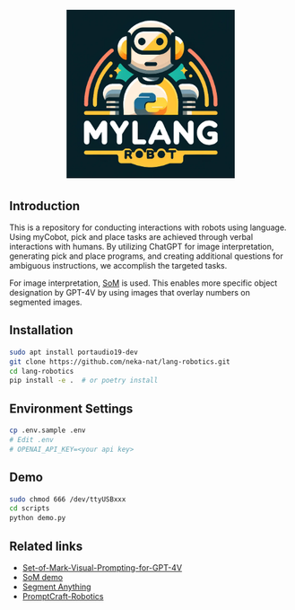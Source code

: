 <h1 align="center">
  <br>
  <img height="300" src="assets/mylangrobot_logo.png">
  <br>
</h1>

## Introduction

This is a repository for conducting interactions with robots using language. Using myCobot, pick and place tasks are achieved through verbal interactions with humans.
By utilizing ChatGPT for image interpretation, generating pick and place programs, and creating additional questions for ambiguous instructions, we accomplish the targeted tasks.

For image interpretation, [SoM](https://som-gpt4v.github.io/) is used. This enables more specific object designation by GPT-4V by using images that overlay numbers on segmented images.

## Installation

```sh
sudo apt install portaudio19-dev
git clone https://github.com/neka-nat/lang-robotics.git
cd lang-robotics
pip install -e .  # or poetry install
```

## Environment Settings

```sh
cp .env.sample .env
# Edit .env
# OPENAI_API_KEY=<your api key>
```

## Demo

```sh
sudo chmod 666 /dev/ttyUSBxxx
cd scripts
python demo.py
```

## Related links

* [Set-of-Mark-Visual-Prompting-for-GPT-4V](https://github.com/microsoft/SoM)
* [SoM demo](https://github.com/SkalskiP/SoM)
* [Segment Anything](https://github.com/facebookresearch/segment-anything)
* [PromptCraft-Robotics](https://github.com/microsoft/PromptCraft-Robotics)
